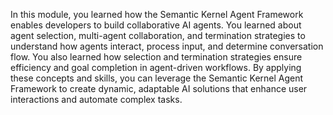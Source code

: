 In this module, you learned how the Semantic Kernel Agent Framework enables developers to build collaborative AI agents. You learned about agent selection, multi-agent collaboration, and termination strategies to understand how agents interact, process input, and determine conversation flow. You also learned how selection and termination strategies ensure efficiency and goal completion in agent-driven workflows. By applying these concepts and skills, you can leverage the Semantic Kernel Agent Framework to create dynamic, adaptable AI solutions that enhance user interactions and automate complex tasks.